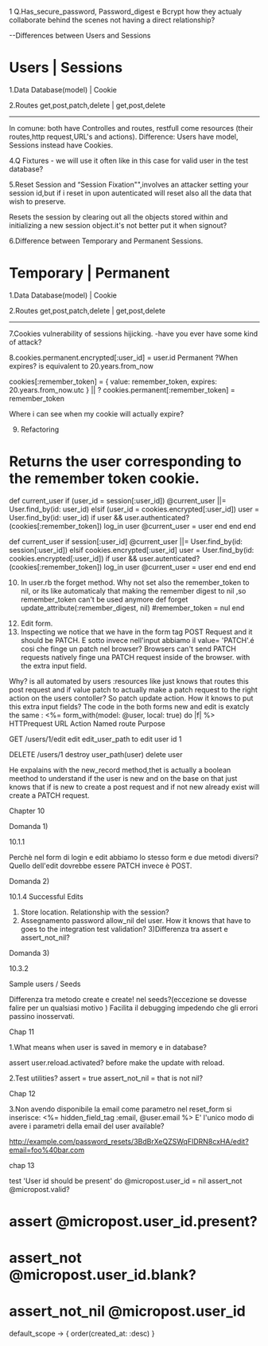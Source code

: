 1 Q.Has_secure_password, Password_digest e Bcrypt how they actualy collaborate behind the scenes not having a direct relationship?

--Differences between Users and Sessions

# Users | Sessions

1.Data Database(model) | Cookie

2.Routes get,post,patch,delete | get,post,delete

---

In comune: both have Controlles and routes, restfull come resources (their routes,http request,URL's and actions).
Difference: Users have model, Sessions instead have Cookies.

4.Q Fixtures - we will use it often like in this case for valid user in the test database?

5.Reset Session and “Session Fixation"",involves an attacker setting your session id,but if i reset in upon autenticated will reset also all the data that wish to preserve.

Resets the session by clearing out all the objects stored within and initializing a new session object.it's not better put it when signout?

6.Difference between Temporary and Permanent Sessions.

# Temporary | Permanent

1.Data Database(model) | Cookie

2.Routes get,post,patch,delete | get,post,delete

---

7.Cookies vulnerability of sessions hijicking.
-have you ever have some kind of attack?

8.cookies.permanent.encrypted[:user_id] = user.id
Permanent ?When expires? is equivalent to 20.years.from_now

cookies[:remember_token] = { value: remember_token,
expires: 20.years.from_now.utc }
|| ?
cookies.permanent[:remember_token] = remember_token

Where i can see when my cookie will actually expire?

9. Refactoring

# Returns the user corresponding to the remember token cookie.

def current_user
if (user_id = session[:user_id])
@current_user ||= User.find_by(id: user_id)
elsif (user_id = cookies.encrypted[:user_id])
user = User.find_by(id: user_id)
if user && user.authenticated?(cookies[:remember_token])
log_in user
@current_user = user
end
end
end

def current_user
if session[:user_id]
@current_user ||= User.find_by(id: session[:user_id])
elsif cookies.encrypted[:user_id]
user = User.find_by(id: cookies.encrypted[:user_id])
if user && user.autenticated?(cookies[:remember_token])
log_in user
@current_user = user
end
end
end

10. In user.rb the forget method.
    Why not set also the remember_token to nil, or its like automaticaly that making the remember digest to nil ,so
    remember_token can't be used anymore
    def forget
    update_attribute(:remember_digest, nil)
    #remember_token = nul
    end

12) Edit form.
13) Inspecting we notice that we have in the form tag POST Request and it should be PATCH. E sotto invece nell'input abbiamo il value= 'PATCH'.é cosi che finge un patch nel browser?
    Browsers can't send PATCH requests natively
    finge una PATCH request inside of the browser.
    with the extra input field.

Why? is all automated by users :resources like just knows that routes this post request and if value patch to actually make a patch request to the right action on the users contoller?
So patch update action.
How it knows to put this extra input fields?
The code in the both forms new and edit is exatcly the same :
<%= form_with(model: @user, local: true) do |f| %>
HTTPrequest URL Action Named route Purpose

GET /users/1/edit edit edit_user_path to edit user id 1

DELETE /users/1 destroy user_path(user) delete user

He expalains with the new_record method,thet is actually a boolean meethod to understand if the user is new and on the base on that just knows that if is new to create a post request and if not new already exist will create a PATCH request.

Chapter 10

Domanda 1)

10.1.1

Perchè nel form di login e edit abbiamo lo stesso form e due metodi diversi?Quello dell'edit dovrebbe essere PATCH invece è POST.

Domanda 2)

10.1.4 Successful Edits

1. Store location. Relationship with the session?
2. Assegnamento password allow_nil del user. How it knows that have to goes to the integration test validation?
   3)Differenza tra assert e assert_not_nil?

Domanda 3)

10.3.2

Sample users / Seeds

Differenza tra metodo create e create! nel seeds?(eccezione se dovesse falire per un qualsiasi motivo )
Facilita il debugging impedendo che gli errori passino inosservati.

Chap 11

1.What means when user is saved in memory e in database?

assert user.reload.activated?
before make the update with reload.

2.Test utilities?
assert = true
assert_not_nil = that is not nil?

Chap 12

3.Non avendo disponibile la email come parametro nel reset_form si inserisce:
<%= hidden_field_tag :email, @user.email %>
E' l'unico modo di avere i parametri della email del user available?

http://example.com/password_resets/3BdBrXeQZSWqFIDRN8cxHA/edit?email=foo%40bar.com

chap 13

test 'User id should be present' do
@micropost.user_id = nil
assert_not @micropost.valid?

# assert @micropost.user_id.present?

# assert_not @micropost.user_id.blank?

# assert_not_nil @micropost.user_id

default_scope -> { order(created_at: :desc) }
